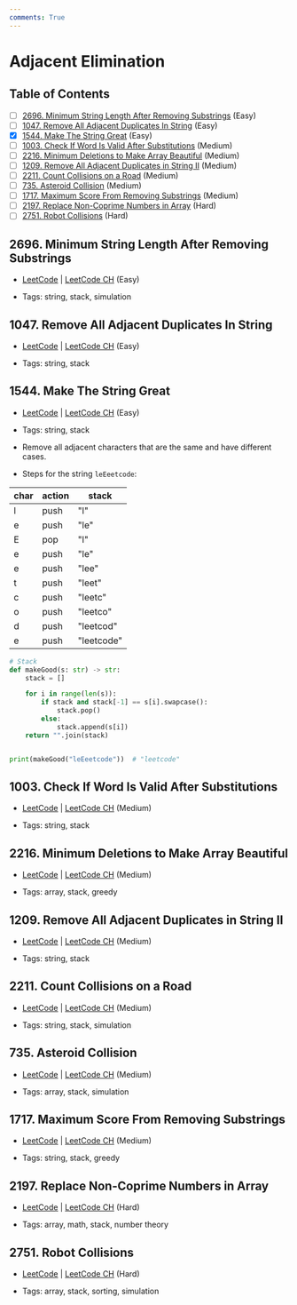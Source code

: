 ```yaml
---
comments: True
---
```


# Adjacent Elimination

## Table of Contents

- [ ] [2696. Minimum String Length After Removing Substrings](https://leetcode.cn/problems/minimum-string-length-after-removing-substrings/) (Easy)
- [ ] [1047. Remove All Adjacent Duplicates In String](https://leetcode.cn/problems/remove-all-adjacent-duplicates-in-string/) (Easy)
- [x] [1544. Make The String Great](https://leetcode.cn/problems/make-the-string-great/) (Easy)
- [ ] [1003. Check If Word Is Valid After Substitutions](https://leetcode.cn/problems/check-if-word-is-valid-after-substitutions/) (Medium)
- [ ] [2216. Minimum Deletions to Make Array Beautiful](https://leetcode.cn/problems/minimum-deletions-to-make-array-beautiful/) (Medium)
- [ ] [1209. Remove All Adjacent Duplicates in String II](https://leetcode.cn/problems/remove-all-adjacent-duplicates-in-string-ii/) (Medium)
- [ ] [2211. Count Collisions on a Road](https://leetcode.cn/problems/count-collisions-on-a-road/) (Medium)
- [ ] [735. Asteroid Collision](https://leetcode.cn/problems/asteroid-collision/) (Medium)
- [ ] [1717. Maximum Score From Removing Substrings](https://leetcode.cn/problems/maximum-score-from-removing-substrings/) (Medium)
- [ ] [2197. Replace Non-Coprime Numbers in Array](https://leetcode.cn/problems/replace-non-coprime-numbers-in-array/) (Hard)
- [ ] [2751. Robot Collisions](https://leetcode.cn/problems/robot-collisions/) (Hard)

## 2696. Minimum String Length After Removing Substrings

-   [LeetCode](https://leetcode.com/problems/minimum-string-length-after-removing-substrings/) | [LeetCode CH](https://leetcode.cn/problems/minimum-string-length-after-removing-substrings/) (Easy)

-   Tags: string, stack, simulation
## 1047. Remove All Adjacent Duplicates In String

-   [LeetCode](https://leetcode.com/problems/remove-all-adjacent-duplicates-in-string/) | [LeetCode CH](https://leetcode.cn/problems/remove-all-adjacent-duplicates-in-string/) (Easy)

-   Tags: string, stack
## 1544. Make The String Great

-   [LeetCode](https://leetcode.com/problems/make-the-string-great/) | [LeetCode CH](https://leetcode.cn/problems/make-the-string-great/) (Easy)

-   Tags: string, stack
-   Remove all adjacent characters that are the same and have different cases.
-   Steps for the string `leEeetcode`:

| char | action | stack      |
| ---- | ------ | ---------- |
| l    | push   | "l"        |
| e    | push   | "le"       |
| E    | pop    | "l"        |
| e    | push   | "le"       |
| e    | push   | "lee"      |
| t    | push   | "leet"     |
| c    | push   | "leetc"    |
| o    | push   | "leetco"   |
| d    | push   | "leetcod"  |
| e    | push   | "leetcode" |


```python title="1544. Make The String Great - Python Solution"
# Stack
def makeGood(s: str) -> str:
    stack = []

    for i in range(len(s)):
        if stack and stack[-1] == s[i].swapcase():
            stack.pop()
        else:
            stack.append(s[i])
    return "".join(stack)


print(makeGood("leEeetcode"))  # "leetcode"

```

## 1003. Check If Word Is Valid After Substitutions

-   [LeetCode](https://leetcode.com/problems/check-if-word-is-valid-after-substitutions/) | [LeetCode CH](https://leetcode.cn/problems/check-if-word-is-valid-after-substitutions/) (Medium)

-   Tags: string, stack
## 2216. Minimum Deletions to Make Array Beautiful

-   [LeetCode](https://leetcode.com/problems/minimum-deletions-to-make-array-beautiful/) | [LeetCode CH](https://leetcode.cn/problems/minimum-deletions-to-make-array-beautiful/) (Medium)

-   Tags: array, stack, greedy
## 1209. Remove All Adjacent Duplicates in String II

-   [LeetCode](https://leetcode.com/problems/remove-all-adjacent-duplicates-in-string-ii/) | [LeetCode CH](https://leetcode.cn/problems/remove-all-adjacent-duplicates-in-string-ii/) (Medium)

-   Tags: string, stack
## 2211. Count Collisions on a Road

-   [LeetCode](https://leetcode.com/problems/count-collisions-on-a-road/) | [LeetCode CH](https://leetcode.cn/problems/count-collisions-on-a-road/) (Medium)

-   Tags: string, stack, simulation
## 735. Asteroid Collision

-   [LeetCode](https://leetcode.com/problems/asteroid-collision/) | [LeetCode CH](https://leetcode.cn/problems/asteroid-collision/) (Medium)

-   Tags: array, stack, simulation
## 1717. Maximum Score From Removing Substrings

-   [LeetCode](https://leetcode.com/problems/maximum-score-from-removing-substrings/) | [LeetCode CH](https://leetcode.cn/problems/maximum-score-from-removing-substrings/) (Medium)

-   Tags: string, stack, greedy
## 2197. Replace Non-Coprime Numbers in Array

-   [LeetCode](https://leetcode.com/problems/replace-non-coprime-numbers-in-array/) | [LeetCode CH](https://leetcode.cn/problems/replace-non-coprime-numbers-in-array/) (Hard)

-   Tags: array, math, stack, number theory
## 2751. Robot Collisions

-   [LeetCode](https://leetcode.com/problems/robot-collisions/) | [LeetCode CH](https://leetcode.cn/problems/robot-collisions/) (Hard)

-   Tags: array, stack, sorting, simulation
